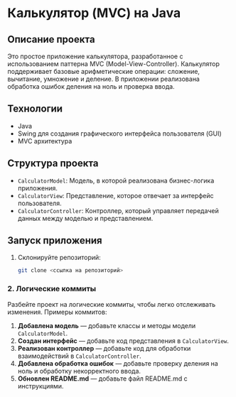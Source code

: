 # Калькулятор (MVC) на Java

## Описание проекта
Это простое приложение калькулятора, разработанное с использованием паттерна MVC (Model-View-Controller). Калькулятор поддерживает базовые арифметические операции: сложение, вычитание, умножение и деление. В приложении реализована обработка ошибок деления на ноль и проверка ввода.

## Технологии
- Java
- Swing для создания графического интерфейса пользователя (GUI)
- MVC архитектура

## Структура проекта
- `CalculatorModel`: Модель, в которой реализована бизнес-логика приложения.
- `CalculatorView`: Представление, которое отвечает за интерфейс пользователя.
- `CalculatorController`: Контроллер, который управляет передачей данных между моделью и представлением.

## Запуск приложения
1. Склонируйте репозиторий:  
   ```bash
   git clone <ссылка на репозиторий>

### 2. **Логические коммиты**

Разбейте проект на логические коммиты, чтобы легко отслеживать изменения. Примеры коммитов:

1. **Добавлена модель** — добавьте классы и методы модели `CalculatorModel`.
2. **Создан интерфейс** — добавьте код представления в `CalculatorView`.
3. **Реализован контроллер** — добавьте код для обработки взаимодействий в `CalculatorController`.
4. **Добавлена обработка ошибок** — добавьте проверку деления на ноль и обработку некорректного ввода.
5. **Обновлен README.md** — добавьте файл README.md с инструкциями. 
